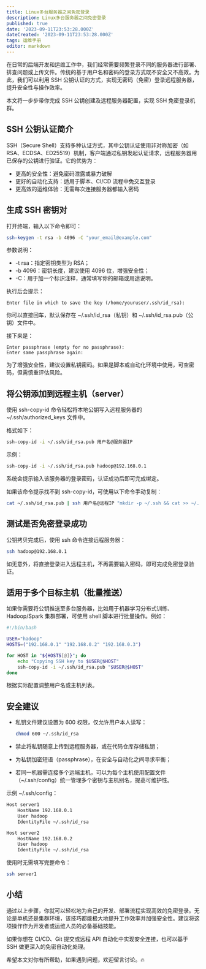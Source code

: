 ```yaml
---
title: Linux多台服务器之间免密登录
description: Linux多台服务器之间免密登录
published: true
date: '2023-09-11T23:53:28.000Z'
dateCreated: '2023-09-11T23:53:28.000Z'
tags: 运维手册
editor: markdown
---
```


在日常的后端开发和运维工作中，我们经常需要频繁登录不同的服务器进行部署、排查问题或上传文件。传统的基于用户名和密码的登录方式既不安全又不高效。为此，我们可以利用 SSH 公钥认证的方式，实现无密码（免密）登录远程服务器，提升安全性与操作效率。

本文将一步步带你完成 SSH 公钥创建及远程服务器配置，实现 SSH 免密登录机群。

<!-- more -->

SSH 公钥认证简介
---

SSH（Secure Shell）支持多种认证方式，其中公钥认证使用非对称加密（如 RSA、ECDSA、ED25519）机制，客户端通过私钥发起认证请求，远程服务器用已保存的公钥进行验证。它的优势为：

- 更高的安全性：避免密码泄露或暴力破解
- 更好的自动化支持：适用于脚本、CI/CD 流程中免交互登录
- 更高效的运维体验：无需每次连接服务器都输入密码

生成 SSH 密钥对
---

打开终端，输入以下命令即可：

```bash
ssh-keygen -t rsa -b 4096 -C "your_email@example.com"
```

参数说明：

- -t rsa：指定密钥类型为 RSA；
- -b 4096：密钥长度，建议使用 4096 位，增强安全性；
- -C：用于加一个标识注释，通常填写你的邮箱或用途说明。

执行后会提示：

```
Enter file in which to save the key (/home/youruser/.ssh/id_rsa):
```

你可以直接回车，默认保存在 ~/.ssh/id_rsa（私钥）和 ~/.ssh/id_rsa.pub（公钥）文件中。

接下来是：

```
Enter passphrase (empty for no passphrase): 
Enter same passphrase again:
```

为了增强安全性，建议设置私钥密码。如果是脚本或自动化环境中使用，可空密码，但需慎重评估风险。

将公钥添加到远程主机（server）
---

使用 ssh-copy-id 命令轻松将本地公钥写入远程服务器的 ~/.ssh/authorized_keys 文件中。

格式如下：

```bash
ssh-copy-id -i ~/.ssh/id_rsa.pub 用户名@服务器IP
```

示例：

```bash
ssh-copy-id -i ~/.ssh/id_rsa.pub hadoop@192.168.0.1
```

系统会提示输入该服务器的登录密码，认证成功后即可完成绑定。

如果该命令提示找不到 ssh-copy-id，可使用以下命令手动复制：

```bash
cat ~/.ssh/id_rsa.pub | ssh 用户名@远程IP "mkdir -p ~/.ssh && cat >> ~/.ssh/authorized_keys && chmod 600 ~/.ssh/authorized_keys"
```

测试是否免密登录成功
---

公钥拷贝完成后，使用 ssh 命令连接远程服务器：

```bash
ssh hadoop@192.168.0.1
```

如无意外，将直接登录进入远程主机，不再需要输入密码，即可完成免密登录验证。

适用于多个目标主机（批量推送）
---

如果你需要将公钥推送至多台服务器，比如用于机器学习分布式训练、Hadoop/Spark 集群部署，可使用 shell 脚本进行批量操作。例如：

```bash
#!/bin/bash

USER="hadoop"
HOSTS=("192.168.0.1" "192.168.0.2" "192.168.0.3")

for HOST in "${HOSTS[@]}"; do
    echo "Copying SSH key to $USER@$HOST"
    ssh-copy-id -i ~/.ssh/id_rsa.pub "$USER@$HOST"
done
```

根据实际配置调整用户名或主机列表。

安全建议
---

- 私钥文件建议设置为 600 权限，仅允许用户本人读写：

  ```bash
  chmod 600 ~/.ssh/id_rsa
  ```

- 禁止将私钥随意上传到远程服务器，或在代码仓库存储私钥；
- 为私钥加密短语（passphrase），在安全与自动化之间寻求平衡；
- 若同一机器需连接多个远端主机，可以为每个主机使用配置文件（~/.ssh/config）统一管理多个密钥与主机别名，提高可维护性。

示例 ~/.ssh/config：

```bash
Host server1
    HostName 192.168.0.1
    User hadoop
    IdentityFile ~/.ssh/id_rsa

Host server2
    HostName 192.168.0.2
    User hadoop
    IdentityFile ~/.ssh/id_rsa
```

使用时无需填写完整命令：

```bash
ssh server1
```

小结
---

通过以上步骤，你就可以轻松地为自己的开发、部署流程实现高效的免密登录。无论是单机还是集群环境，该技巧都能极大地提升工作效率并加强安全性。建议将这项操作作为开发者或运维人员的必备基础技能。

如果你想在 CI/CD、Git 提交或远程 API 自动化中实现安全连接，也可以基于 SSH 做更深入的免密自动化处理。

希望本文对你有所帮助，如果遇到问题，欢迎留言讨论。🔥
